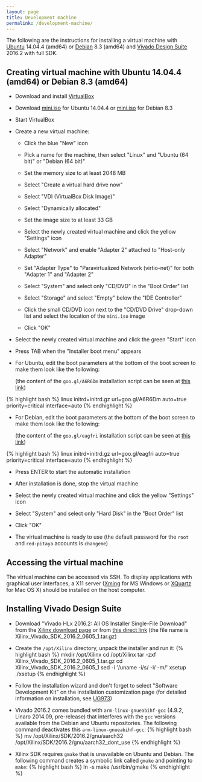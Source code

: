 ```yaml
---
layout: page
title: Development machine
permalink: /development-machine/
---
```


The following are the instructions for installing a virtual machine with [Ubuntu](http://wiki.ubuntu.com/TrustyTahr/ReleaseNotes) 14.04.4 (amd64) or [Debian](http://www.debian.org/releases/jessie) 8.3 (amd64) and [Vivado Design Suite](http://www.xilinx.com/products/design-tools/vivado) 2016.2 with full SDK.

Creating virtual machine with Ubuntu 14.04.4 (amd64) or Debian 8.3 (amd64)
-----

- Download and install [VirtualBox](https://www.virtualbox.org/wiki/Downloads)

- Download [mini.iso](http://ftp.heanet.ie/pub/ubuntu/dists/trusty-updates/main/installer-amd64/current/images/netboot/mini.iso) for Ubuntu 14.04.4 or [mini.iso](http://ftp.heanet.ie/pub/debian/dists/jessie/main/installer-amd64/current/images/netboot/mini.iso) for Debian 8.3

- Start VirtualBox

- Create a new virtual machine:

  - Click the blue "New" icon

  - Pick a name for the machine, then select "Linux" and "Ubuntu (64 bit)" or "Debian (64 bit)"

  - Set the memory size to at least 2048 MB

  - Select "Create a virtual hard drive now"

  - Select "VDI (VirtualBox Disk Image)"

  - Select "Dynamically allocated"

  - Set the image size to at least 33 GB

  - Select the newly created virtual machine and click the yellow "Settings" icon

  - Select "Network" and enable "Adapter 2" attached to "Host-only Adapter"

  - Set "Adapter Type" to "Paravirtualized Network (virtio-net)" for both "Adapter 1" and "Adapter 2"

  - Select "System" and select only "CD/DVD" in the "Boot Order" list

  - Select "Storage" and select "Empty" below the "IDE Controller"

  - Click the small CD/DVD icon next to the "CD/DVD Drive" drop-down list and select the location of the `mini.iso` image

  - Click "OK"

- Select the newly created virtual machine and click the green "Start" icon

- Press TAB when the "Installer boot menu" appears

- For Ubuntu, edit the boot parameters at the bottom of the boot screen to make them look like the following:

  (the content of the `goo.gl/A6R6Dm` installation script can be seen at [this link](https://github.com/pavel-demin/red-pitaya-notes/blob/gh-pages/etc/ubuntu.seed))

{% highlight bash %}
linux initrd=initrd.gz url=goo.gl/A6R6Dm auto=true priority=critical interface=auto
{% endhighlight %}

- For Debian, edit the boot parameters at the bottom of the boot screen to make them look like the following:

  (the content of the `goo.gl/eagfri` installation script can be seen at [this link](https://github.com/pavel-demin/red-pitaya-notes/blob/gh-pages/etc/debian.seed))

{% highlight bash %}
linux initrd=initrd.gz url=goo.gl/eagfri auto=true priority=critical interface=auto
{% endhighlight %}

- Press ENTER to start the automatic installation

- After installation is done, stop the virtual machine

- Select the newly created virtual machine and click the yellow "Settings" icon

- Select "System" and select only "Hard Disk" in the "Boot Order" list

- Click "OK"

- The virtual machine is ready to use (the default password for the `root` and `red-pitaya` accounts is `changeme`)

Accessing the virtual machine
-----

The virtual machine can be accessed via SSH. To display applications with graphical user interfaces, a X11 server ([Xming](http://sourceforge.net/projects/xming) for MS Windows or [XQuartz](http://xquartz.macosforge.org) for Mac OS X) should be installed on the host computer.

Installing Vivado Design Suite
-----

- Download "Vivado HLx 2016.2: All OS Installer Single-File Download" from the [Xilinx download page](http://www.xilinx.com/support/download/index.html/content/xilinx/en/downloadNav/vivado-design-tools/2016-2.html) or from [this direct link](https://secure.xilinx.com/webreg/register.do?group=dlc&version=2016.2&akdm=0&filename=Xilinx_Vivado_SDK_2016.2_0605_1.tar.gz) (the file name is Xilinx_Vivado_SDK_2016.2_0605_1.tar.gz)

- Create the `/opt/Xilinx` directory, unpack the installer and run it:
{% highlight bash %}
mkdir /opt/Xilinx
cd /opt/Xilinx
tar -zxf Xilinx_Vivado_SDK_2016.2_0605_1.tar.gz
cd Xilinx_Vivado_SDK_2016.2_0605_1
sed -i '/uname -i/s/ -i/ -m/' xsetup
./xsetup
{% endhighlight %}

- Follow the installation wizard and don't forget to select "Software Development Kit" on the installation customization page (for detailed information on installation, see [UG973](http://www.xilinx.com/support/documentation/sw_manuals/xilinx2016_2/ug973-vivado-release-notes-install-license.pdf))

- Vivado 2016.2 comes bundled with `arm-linux-gnueabihf-gcc` (4.9.2, Linaro 2014.09, pre-release) that interferes with the `gcc` versions available from the Debian and Ubuntu repositories. The following command deactivates this `arm-linux-gnueabihf-gcc`:
{% highlight bash %}
mv /opt/Xilinx/SDK/2016.2/gnu/aarch32 /opt/Xilinx/SDK/2016.2/gnu/aarch32_dont_use
{% endhighlight %}

- Xilinx SDK requires `gmake` that is unavailable on Ubuntu and Debian. The following command creates a symbolic link called `gmake` and pointing to `make`:
{% highlight bash %}
ln -s make /usr/bin/gmake
{% endhighlight %}
